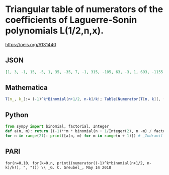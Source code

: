 # Triangular table of numerators of the coefficients of Laguerre\-Sonin polynomials L\(1/2,n,x\)\.
https://oeis.org/A131440
## JSON
```JSON
[1, 3, -1, 15, -5, 1, 35, -35, 7, -1, 315, -105, 63, -3, 1, 693, -1155, 231, -33, 11, -1, 3003, -3003, 3003, -143, 143, -13, 1, 6435, -15015, 9009, -2145, 715, -13, 1, -1, 109395, -36465, 51051, -7293, 12155, -221, 17, -17, 1, 230945, -692835, 138567, -46189, 46189, -4199, 323, -323, 19, -1]
```
## Mathematica
```Mathematica
T[n_, k_]:= (-1)^k*Binomial[n+1/2, n-k]/k!; Table[Numerator[T[n, k]], {n,0,20}, {k,0,n}]//Flatten (* _G. C. Greubel_, May 14 2018 *)
```
## Python
```Python
from sympy import binomial, factorial, Integer
def a(n, m): return ((-1)**m * binomial(n + 1/Integer(2), n -m) / factorial(m)).numerator()
for n in range(21): print([a(n, m) for m in range(n + 1)]) # _Indranil Ghosh_, Jun 29 2017
```
## PARI
```PARI
for(n=0,10, for(k=0,n, print1(numerator((-1)^k*binomial(n+1/2, n-k)/k!), ", "))) \\ _G. C. Greubel_, May 14 2018
```
